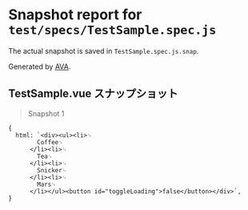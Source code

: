 # Snapshot report for `test/specs/TestSample.spec.js`

The actual snapshot is saved in `TestSample.spec.js.snap`.

Generated by [AVA](https://ava.li).

## TestSample.vue スナップショット

> Snapshot 1

    {
      html: `<div><ul><li>␊
            Coffee␊
          </li><li>␊
            Tea␊
          </li><li>␊
            Snicker␊
          </li><li>␊
            Mars␊
          </li></ul><button id="toggleLoading">false</button></div>`,
    }
